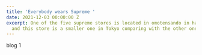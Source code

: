```yaml
---
title: 'Everybody wears Supreme '
date: 2021-12-03 00:00:00 Z
excerpt: One of the five supreme stores is located in omotensando in harajuku, Tokyo,
  and this store is a smaller one in Tokyo comparing with the other one in Shibuya.
---
```


blog 1
